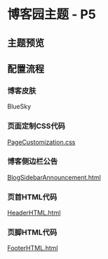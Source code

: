 # 博客园主题 - P5

## 主题预览

## 配置流程

### 博客皮肤
BlueSky

### 页面定制CSS代码
[PageCustomization.css]()

### 博客侧边栏公告
[BlogSidebarAnnouncement.html]()

### 页首HTML代码
[HeaderHTML.html]()

### 页脚HTML代码
[FooterHTML.html]()